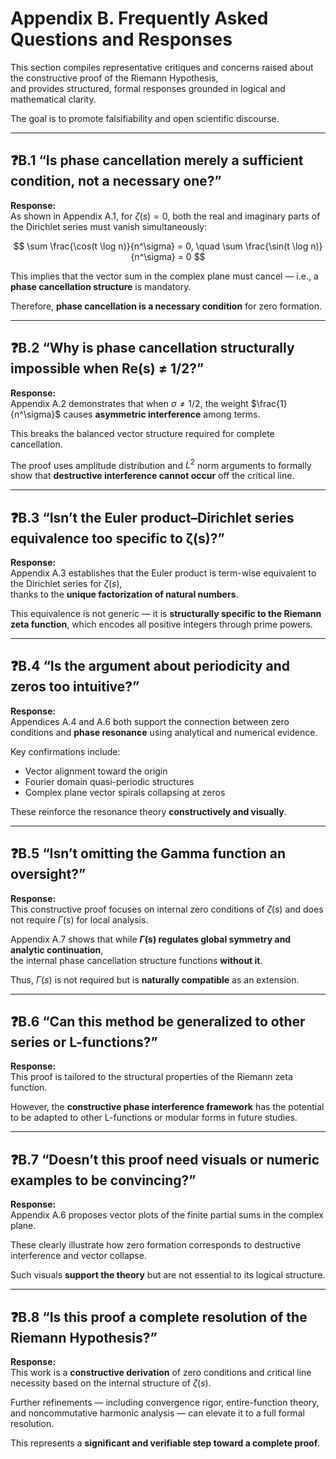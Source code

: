 # Appendix B. Frequently Asked Questions and Responses

This section compiles representative critiques and concerns raised about the constructive proof of the Riemann Hypothesis,  
and provides structured, formal responses grounded in logical and mathematical clarity.

The goal is to promote falsifiability and open scientific discourse.

---

## ❓B.1 “Is phase cancellation merely a sufficient condition, not a necessary one?”

**Response:**  
As shown in Appendix A.1, for $\zeta(s) = 0$, both the real and imaginary parts of the Dirichlet series must vanish simultaneously:

$$
\sum \frac{\cos(t \log n)}{n^\sigma} = 0, \quad
\sum \frac{\sin(t \log n)}{n^\sigma} = 0
$$

This implies that the vector sum in the complex plane must cancel — i.e., a **phase cancellation structure** is mandatory.

Therefore, **phase cancellation is a necessary condition** for zero formation.

---

## ❓B.2 “Why is phase cancellation structurally impossible when Re(s) ≠ 1/2?”

**Response:**  
Appendix A.2 demonstrates that when $\sigma \ne 1/2$, the weight $\frac{1}{n^\sigma}$ causes **asymmetric interference** among terms.

This breaks the balanced vector structure required for complete cancellation.

The proof uses amplitude distribution and $L^2$ norm arguments to formally show that **destructive interference cannot occur** off the critical line.

---

## ❓B.3 “Isn’t the Euler product–Dirichlet series equivalence too specific to ζ(s)?”

**Response:**  
Appendix A.3 establishes that the Euler product is term-wise equivalent to the Dirichlet series for $\zeta(s)$,  
thanks to the **unique factorization of natural numbers**.

This equivalence is not generic — it is **structurally specific to the Riemann zeta function**, which encodes all positive integers through prime powers.

---

## ❓B.4 “Is the argument about periodicity and zeros too intuitive?”

**Response:**  
Appendices A.4 and A.6 both support the connection between zero conditions and **phase resonance** using analytical and numerical evidence.

Key confirmations include:

- Vector alignment toward the origin
- Fourier domain quasi-periodic structures
- Complex plane vector spirals collapsing at zeros

These reinforce the resonance theory **constructively and visually**.

---

## ❓B.5 “Isn’t omitting the Gamma function an oversight?”

**Response:**  
This constructive proof focuses on internal zero conditions of $\zeta(s)$ and does not require $\Gamma(s)$ for local analysis.

Appendix A.7 shows that while **$\Gamma(s)$ regulates global symmetry and analytic continuation**,  
the internal phase cancellation structure functions **without it**.

Thus, $\Gamma(s)$ is not required but is **naturally compatible** as an extension.

---

## ❓B.6 “Can this method be generalized to other series or L-functions?”

**Response:**  
This proof is tailored to the structural properties of the Riemann zeta function.

However, the **constructive phase interference framework** has the potential to be adapted to other L-functions or modular forms in future studies.

---

## ❓B.7 “Doesn’t this proof need visuals or numeric examples to be convincing?”

**Response:**  
Appendix A.6 proposes vector plots of the finite partial sums in the complex plane.

These clearly illustrate how zero formation corresponds to destructive interference and vector collapse.

Such visuals **support the theory** but are not essential to its logical structure.

---

## ❓B.8 “Is this proof a complete resolution of the Riemann Hypothesis?”

**Response:**  
This work is a **constructive derivation** of zero conditions and critical line necessity based on the internal structure of $\zeta(s)$.

Further refinements — including convergence rigor, entire-function theory, and noncommutative harmonic analysis — can elevate it to a full formal resolution.

This represents a **significant and verifiable step toward a complete proof**.
